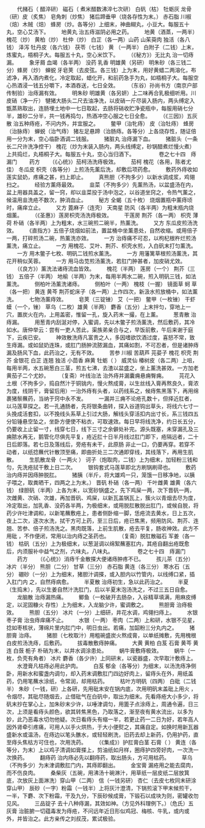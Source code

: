 <!-- { "loadSidebar": true } -->
　　代赭石（ 醋淬研） 磁石（ 煮米醋数沸淬七次研） 白矾（枯） 牡蛎灰 龙骨（研）皮（炙焦） 皂角刺（炒焦） 猪后蹄垂甲（烧各存性为末。） 赤石脂 川椒（焙）木贼（焙） 蜂房（炒。各等分）上细末，神曲糊丸，小豆大。每服五十丸，空心艾汤下。
　　地黄丸 治五痔滋阴必用之药。
　　地黄（酒蒸，一两半） 槐花（炒） 黄柏（炒） 杜仲（炒） 白芷（各一两）山药 山茱萸肉 独活（各八钱） 泽泻 牡丹皮（各六钱） 茯苓（七钱） 黄 （一两半） 白附子（二钱）上末，炼蜜丸，梧桐子大。每服五十丸，空心米饮下。
　　（《秘方》）无比丸 治一切痔漏。
　　象牙屑 血竭（各半两） 没药 乳香 明雄黄（另研） 明朱砂（各三钱二分）蜂房（炒） 蝉蜕 牙皂荚（去皮弦。各三钱）上为末，用好黄蜡二两溶化，布滤净，再入酒内煮化，冷定取起，蜡化开，和前药急手为丸，如梧桐子大。每服空心热酒浸一钱五分嚼下，本酒吞送，七日全效。
　　（东谷）孙尚书方（南京户部传制验）治痔漏有效。
　　明朱砂 明雄黄（各另妍）上二味再合乳极细听用。川皮硝（净一斤） 犍猪大肠头二尺去油净洗，以皮硝一斤尽装入肠内，两头缚定入甑蒸熟取出，连肠埋土地中一七日取起，去肠将硝收贮净瓷瓶中，每服用硝七分半，雄砂二分半，共一钱再捣匀，热酒冲空心服之七日全愈。
　　（《三因》）五灰散 治五种痔疮，不问内外，并宜服之。
　　鳖甲（治牝痔） 皮（治牡痔） 蜂房（治脉痔） 蝉蜕（治气痔） 猪左足悬蹄（治肠痔。各等分）上各烧存性，随证倍用一分为末，空心临卧酒调二钱服。
　　猪脏丸 治痔漏下血。
　　猪脏头（一条长二尺许洗净控干） 槐花（炒为末装入肠内，两头线缚定，砂锅醋煮烂慢火煮）上共捣烂，丸梧桐子大。每服五十丸，空心当归酒下。
　　
　　卷之七十四　痔漏门
　　药方
　　（《心统》）茄柯汤洗痔极效。
　　茄柯 槐花（各用，陈者尤佳） 冬瓜皮 枳壳（各等分）上煎汤先薰后洗，却敷后项药愈。
　　敷药外痔收如莲实鼠奶，疼痛之甚，扫上即止。
　　真熊胆（不拘多少）以新水调成浆，鸡翎扫之。
　　经验方薰痔最效。
　　韭菜（不拘多少）先薰热汤，以盆盛汤在内，盆上用器具盖之，留一窍，却以韭菜投于汤中泡之，以谷道坐窍之，令热气薰之，候温用韭洗疮不数次，肿消血止。
　　秘方 全蝎（五十枚） 烧烟置瓶中薰痔顷时，痛痒立止。
　　又方 蓖麻子（连壳） 天南星 防风（各半两）为粗末瓶内烧烟薰。
　　（《圣惠》）莲房枳壳汤洗痔极效。
　　干莲房 荆芥（各一两） 枳壳 薄荷 朴硝（各半两）上为粗末，水三碗煎二碗半，热薰洗。
　　又方 东瓜皮煎汤洗效。
　　《直指方》五倍子烧烟如前法，置盆桶中坐薰患处，自然收缩。或用倍子一两，打碎煎汤二碗，热薰洗亦效。
　　一方 治痔痛不可忍，以枸杞根杵烂煎汤薰洗，痛立止。
　　一方 用槐花、艾叶、荆芥、枳壳水煎，入白矾末打匀薰洗。
　　一方 用木鳖子七枚、明矾二钱煎水薰洗。
　　一方 用藩篱草根煎汤薰洗，其花开稍似芙蓉。
　　一方 用马齿苋煎汤薰洗，若肛门肿甚者，加皮硝尤效。
　　（《良方》）薰洗法诸痔流血皆效。
　　槐花（半两） 莲房（一个） 荆芥（三钱） 五倍子（半两） 地榆（半两）为末，每用半两水二碗，煎入明矾三钱，如法薰洗。
　　侧柏叶汤薰洗诸痔。
　　侧柏叶（一两） 槐枝（一握） 镜面草 蚵 草（各一把） 黄连 黄芩 荆芥蛇床子（各一两）上作四次，新汲水煎放桶中，如法薰洗。
　　七物汤薰痔效。
　　皂荚（三锭锉） 艾（一把） 鳖甲（一枚锉） 干虾蟆（一个，锉） 草乌（二枚）雄黄（半两） 麝香（五分）上末拌匀，穿地上一穴，置炭火在内，上用盖密，惟留一孔，旋入药末一撮，在上薰。
　　葱青散 治痔漏。
　　用葱青内刮涎对停，入蜜调，先以木鳖子煎汤薰洗，然后敷药，其冷如水。唐仲举云：尝有一吏人苦此，渠族弟亲合与之，早饭前敷，午后来谢于庭下，云疾已安。
　　神效散洗痔凡富贵之人，多因嗜欲饮酒过度，喜怒不常，致生痔漏。或如鼠奶连珠，或肛门肠肿流脓漏血，其痛如割，不可忍者，但是诸肿痔漏及肠风下血，此药治之，无有不效。
　　苦参 川椒 苦葫芦 芫荽子 槐花 枳壳 荆芥 金银花 白芷 连翘 独活 小茴香 麻黄 牡蛎（ ） 威灵仙 椿树皮（各二两）上咀，每用半两，水五碗葱白三茎，煎五七沸，去渣以盆盛之，坐上薰洗甚效。一方加老黄茄子二个尤妙。
　　（复斋）叶线治法 治外痔并漏囊痈悬痈臀痈。
　　芫花入土根（不拘多少，捣自然汁于铜铫内，慢火熬成膏，以生丝线入膏再熬良久，膏浓为度，线阴干，膏留后用）一治外痔有头者，以药线系之，候痔焦黑落下，再用绵裹猪鬃蘸药，当纳于窍中永不发。
　　一漏并三痈不论疮孔数十，但择近肛者，以马莲草探之。若一孔通肠者，先将银条曲转，探入谷道钩出草头，将线六七寸一头挽成活套扣，以不挽线头系草上引过大肠，解线头穿活扣内出寸长，系三钱四五分铅锤悬空坠之，坐卧方便使不粘衣，可取速效。每日早将线洗净，约日长五分，仍要收上止留一寸，线穿七日，线下三寸之余僻处补完。源头既塞，未穿漏孔及三痈脓水再无，鹅管化尽俱先平复，疮近肛十日半月线过肛门即下，疮隔远者，二十日后即落。若七日及落线后，旁疮有未干，此原肠 非止一口，仍要再穿。若穿不动者，以纸捻蘸代针散顶至痛，即曲折处三二次通即穿线，其线落下，再用生肌散。
　　生肌散龙骨（一两火 ） 诃子（炮取肉，二钱）上为细末，加轻粉三钱和匀，先洗疮拭干敷上日二次。
　　银钩套式马莲草即北方刷锅刷帚也。
　　敷药 治内痔并因痔肿脱肛。
　　猪胰（半斤，将大雄鸡一只，笼饿一日移净地，以胰子喂之，取粪晒干，四两之上为末。） 晋矾 朴硝（各一两） 千叶雌黄 雄黄（各六钱） 绿胆矾（半两）上各为末，以宽砂锅盛之，先下鸡屎一两，次下晋矾一两，次雌黄、次硝、次雄，再加晋矾、鸡屎，以新瓦盖锅瓦上，簇火以青烟去尽为度，冷定取出，加乳香、没药各半两，为极细末，或用脱肛散脱出肛门，或候自脱，将药少许吐津调和，以新笔蘸敷疮上，患者侧卧缩一脚，恁疮流去黄水，日上五次，夜上二次，逐次水洗，拭干方可上药，至三日后，疮已焦黑，频用防风、荆芥、连翘、苦参、倍子煎汤洗之。黑肉既落，上前生肌散，疮去平复，肠收神效。此方不用砒 ，不作便闭，常用以治内痔之圣药也。
　　（复斋）脱肛散磁石 军姜（各一钱） 枯矾（五分）上为极细末，以葱涎调以绵絮蘸塞肛内，其疮自翻出疮既愈后，内须服补中益气之剂，六味丸，八味丸。
　　
　　卷之七十四　痔漏门
　　药方
　　（《心统》）消痔千金散搽大便诸痔肿疼不已。
　　孩儿茶（五分） 冰片（半分） 熊胆（二分） 甘草（三分） 赤石脂 黄连（各三分） 寒水石（五分） 硼砂（一分）上为细末，猪胆汁调搽，或入胆内以竹管内，以线缚口紧，插入肛门内 之，自然痔病愈。
　　半夏散 治痔初生，急以此药治之。
　　半夏（生捣末），先以生姜自然汁洗肛门，后以半夏末泡汤洗之，不过三五日自愈。
　　龙脑散 治痔漏热痛。
　　鲫鱼（一枚破开去肠杂，入谷精草填满，用麻皮缚定，以泥固糠火 存性）上为细末，入龙脑少许，蜜调敷之。
　　熊胆膏 治痔极效。
　　熊胆（五分） 冰片（一分）上细研，井花水调，鸡翎扫痔上。
　　水银枣子膏 治虫痔痒痛不止。
　　水银（一两） 枣肉（二两）上和研，水银不见星，捻如枣核状，薄绵片里内肛门中，明日虫出。若痛，加韶粉三分丸内之。
　　猪胆膏 治痔。
　　猪胆（七枚取汁）用粗碗盛炭火熬成膏，以单纸摊敷，先用槐根白皮煎汤洗痔，后敷药。
　　拔毒散敷痔肿痛。
　　大黄 黄柏 白芨 石膏 黄芩 黄连 白蔹 栀子 朴硝为末，以井水调涂患处。
　　蜗牛膏敷痔极效。
　　蜗牛（一枚，负壳有角者） 冰片 麝香（各少许）上同研末，以瓷器盛，次早取汁敷痔上。
　　水澄膏凡枯痔必用此护肉。
　　白芨 郁金（各等分）为细末，以汤洗痔净侧卧，用新水和蜜盏内调匀，却入药末调敷肛门四边好肉上，留痔头在外，用纸盖药，仍用笔蘸水涂纸，令常润，却用枯药。
　　枯叶方明矾（四两） 白砒（二钱半） 朱砂（一钱，研）上各研，先用砒末安在锅内底，次用明矾末盖砒上用火 ，令烟尽，其砒尽随烟去，止借砒气在白矾中，取出为细末。先看痔疮大小多少，将矾末抄在掌心上，加朱砂末少许，以唾津调匀，用篦子点涂痔上，周通令遍，日三次，上须是看痔头颜色，欲其转焦黑色，乃取落之，渐至夜有黄水流出，以多为妙，此乃恶毒水切勿他疑。次日看痔头有缩一半，若更止药一二日为好，若年高人因外肾牵引疼痛，可用人以手火烘热，于大小便熨之，其痛自定。如换时用新瓦器盛新水或温汤，在痔边以笔头醮水，或轻轻刷洗，旧药去却上新药，仍用护药，直至痔头焦枯方可住也，次用洗药。
　　（《集成》）护肛膏白茎 石膏（ ） 黄连（各等分，为末）上以鸡子清调如膏搽上，剪油纸如月样，圈痔护四旁好肉，一次洗一次换药。
　　翻痔药 治内痔必先以翻痔药，取出肠头，方可用枯药。
　　草乌（不拘多少）为末津调敷肛门内，其痔即翻出。
　　金宝膏 漏疮用之能去腐肉，而不伤良肉。
　　桑柴灰（五碗，用沸汤十碗淋汁，用草纸一层皮纸二层放箕底，次放灰上面淋洗）穿山甲（二两） 信（一钱另研） 杏仁（去皮七枚同末研涂穿山甲） 辰砂（一字）粉霜（一钱半）上将灰汁澄清，下锅煎滚下甲末候煎干，一半，下麝、次下粉霜，干及九分，下辰砂候成膏，下锻石以成块为则，密罐收勿见风。
　　三品锭子 去十八种痔漏，其效如神。（方见外科理例下。）（危氏）五灰膏 治脏腑一切蕴毒发为痔疮，不问远年近日形似鸡冠、梅核、牛乳，或内或外，并皆治之。此方亲传之刘叔茂，累试极验。
